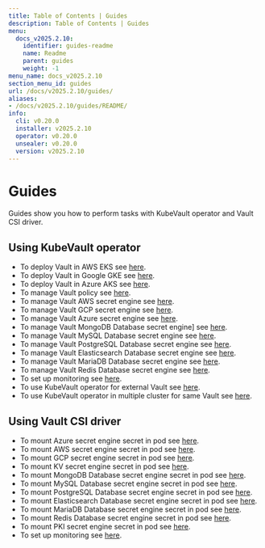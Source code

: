 ```yaml
---
title: Table of Contents | Guides
description: Table of Contents | Guides
menu:
  docs_v2025.2.10:
    identifier: guides-readme
    name: Readme
    parent: guides
    weight: -1
menu_name: docs_v2025.2.10
section_menu_id: guides
url: /docs/v2025.2.10/guides/
aliases:
- /docs/v2025.2.10/guides/README/
info:
  cli: v0.20.0
  installer: v2025.2.10
  operator: v0.20.0
  unsealer: v0.20.0
  version: v2025.2.10
---
```


# Guides

Guides show you how to perform tasks with KubeVault operator and Vault CSI driver.

## Using KubeVault operator

- To deploy Vault in AWS EKS see [here](/docs/v2025.2.10/guides/platforms/eks).
- To deploy Vault in Google GKE see [here](/docs/v2025.2.10/guides/platforms/gke).
- To deploy Vault in Azure AKS see [here](/docs/v2025.2.10/guides/platforms/aks).
- To manage Vault policy see [here](/docs/v2025.2.10/guides/policy-management/overview).
- To manage Vault AWS secret engine see [here](/docs/v2025.2.10/guides/secret-engines/aws/overview).
- To manage Vault GCP secret engine see [here](/docs/v2025.2.10/guides/secret-engines/gcp/overview).
- To manage Vault Azure secret engine see [here](/docs/v2025.2.10/guides/secret-engines/azure/overview).
- To manage Vault MongoDB Database secret engine] see [here](/docs/v2025.2.10/guides/secret-engines/mongodb/overview).
- To manage Vault MySQL Database secret engine see [here](/docs/v2025.2.10/guides/secret-engines/mysql/overview).
- To manage Vault PostgreSQL Database secret engine see [here](/docs/v2025.2.10/guides/secret-engines/postgres/overview).
- To manage Vault Elasticsearch Database secret engine see [here](/docs/v2025.2.10/guides/secret-engines/elasticsearch/overview).
- To manage Vault MariaDB Database secret engine see [here](/docs/v2025.2.10/guides/secret-engines/mariadb/overview).
- To manage Vault Redis Database secret engine see [here](/docs/v2025.2.10/guides/secret-engines/redis/overview).
- To set up monitoring see [here](/docs/v2025.2.10/guides/monitoring/overview).
- To use KubeVault operator for external Vault see [here](/docs/v2025.2.10/guides/platforms/external-vault).
- To use KubeVault operator in multiple cluster for same Vault see [here](/docs/v2025.2.10/guides/platforms/multi-cluster-vault).

## Using Vault CSI driver

- To mount Azure secret engine secret in pod see [here](/docs/v2025.2.10/guides/secret-engines/azure/csi-driver).
- To mount AWS secret engine secret in pod see [here](/docs/v2025.2.10/guides/secret-engines/aws/csi-driver).
- To mount GCP secret engine secret in pod see [here](/docs/v2025.2.10/guides/secret-engines/gcp/csi-driver).
- To mount KV secret engine secret in pod see [here](/docs/v2025.2.10/guides/secret-engines/kv/csi-driver).
- To mount MongoDB Database secret engine secret in pod see [here](/docs/v2025.2.10/guides/secret-engines/mongodb/csi-driver).
- To mount MySQL Database secret engine secret in pod see [here](/docs/v2025.2.10/guides/secret-engines/mysql/csi-driver).
- To mount PostgreSQL Database secret engine secret in pod see [here](/docs/v2025.2.10/guides/secret-engines/postgres/csi-driver).
- To mount Elasticsearch Database secret engine secret in pod see [here](/docs/v2025.2.10/guides/secret-engines/elasticsearch/csi-driver).
- To mount MariaDB Database secret engine secret in pod see [here](/docs/v2025.2.10/guides/secret-engines/mariadb/csi-driver).
- To mount Redis Database secret engine secret in pod see [here](/docs/v2025.2.10/guides/secret-engines/redis/csi-driver).
- To mount PKI secret engine secret in pod see [here](/docs/v2025.2.10/guides/secret-engines/pki/csi-driver).
- To set up monitoring see [here](/docs/v2025.2.10/guides/monitoring/overview).
